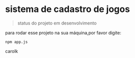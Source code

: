 <h1> sistema de cadastro de jogos </h1>

>status do projeto em desenvolvimento 

para rodar esse projeto na sua máquina,por favor digite:

```
npm app.js
```
carolk
